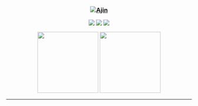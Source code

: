 ### <div align="center">[![Ajin](https://readme-typing-svg.herokuapp.com?font=JetBrains+Mono&weight=700&size=30&duration=2000&pause=10000&color=BBBBBB&center=true&vCenter=true&width=280&lines=Hello,+I'm+Ajin)](https://xwj1024.github.io)</div>

<p align="center">
    <img src="https://img.shields.io/github/stars/xwj1024"/>
    <img src="https://img.shields.io/github/followers/xwj1024"/>
    <img src="https://komarev.com/ghpvc/?username=xwj1024"/>
</p>
<p align="center">
    <img src="https://github-readme-stats.vercel.app/api?username=xwj1024&count_private=true&theme=merko&show_icons=true" height="165"/>
    <img src="https://github-readme-stats.vercel.app/api/top-langs/?username=xwj1024&theme=merko&show_icons=true" height="165"/>
</p>
<hr>
